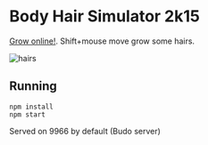 # Body Hair Simulator 2k15

[Grow online!](http://mrspeaker.github.io/ld34/). Shift+mouse move grow some hairs.

![hairs](https://cloud.githubusercontent.com/assets/129330/11829707/8b0b2bec-a36c-11e5-994c-ef02f9d4a22e.png)

## Running

```
npm install
npm start
```

Served on 9966 by default (Budo server)
